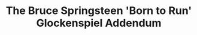 ---
inv_num: 2006-006
add_credit:
url: 2006-006-the-bruce-springsteen-born-to-run-glockenspiel-addendum
title: The Bruce Springsteen 'Born to Run' Glockenspiel Addendum
year: '2006'
display_year: '2006'
medium: 'Composition for solo glockenspiel and optional electronics. '
dims:
pitch:
ps:
live_url:
youtube:
related_code:
subheading: "(Composition)"
download: cory-arcangel-2006-006-glock-addendum-web.pdf
commission:
layout: things-i-made
---